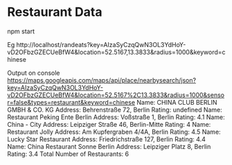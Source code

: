 Restaurant Data
========
npm start

Eg
http://localhost/randeats?key=AIzaSyCzqQwN3OL3YdHoY-vD2OFbzGZECUeBfW4&location=52.5167,13.3833&radius=1000&keyword=chinese


Output on console
https://maps.googleapis.com/maps/api/place/nearbysearch/json?key=AIzaSyCzqQwN3OL3YdHoY-vD2OFbzGZECUeBfW4&location=52.5167%2C13.3833&radius=1000&sensor=false&types=restaurant&keyword=chinese
Name:  CHINA CLUB BERLIN GMBH & CO. KG
Address:  Behrenstraße 72, Berlin
Rating:  undefined
Name:  Restaurant Peking Ente Berlin
Address:  Voßstraße 1, Berlin
Rating:  4.1
Name:  China - City
Address:  Leipziger Straße 46, Berlin-Mitte
Rating:  4
Name:  Restaurant Jolly
Address:  Am Kupfergraben 4/4A, Berlin
Rating:  4.5
Name:  Lucky Star Restaurant
Address:  Friedrichstraße 127, Berlin
Rating:  4.4
Name:  China Restaurant Sonne Berlin
Address:  Leipziger Platz 8, Berlin
Rating:  3.4
Total Number of Restaurants: 6
